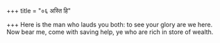+++
title = "०६ अस्ति हि"

+++
Here is the man who lauds you both: to see your glory are we here.  
     Now bear me, come with saving help, ye who are rich in store of wealth.